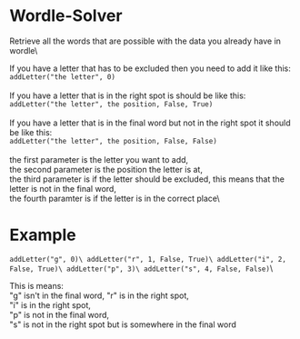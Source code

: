 # Wordle-Solver
Retrieve all the words that are possible with the data you already have in wordle\

If you have a letter that has to be excluded then you need to add it like this:\
`addLetter("the letter", 0)`\
\
If you have a letter that is in the right spot is should be like this:\
`addLetter("the letter", the position, False, True)`\
\
If you have a letter that is in the final word but not in the right spot it should be like this:\
`addLetter("the letter", the position, False, False)`\
\
the first parameter is the letter you want to add,\
the second parameter is the position the letter is at,\
the third parameter is if the letter should be excluded, this means that the letter is not in the final word,\
the fourth paramter is if the letter is in the correct place\

# Example

`addLetter("g", 0)\
addLetter("r", 1, False, True)\
addLetter("i", 2, False, True)\
addLetter("p", 3)\
addLetter("s", 4, False, False)`\

This is means:\
"g" isn't in the final word,
"r" is in the right spot,\
"i" is in the right spot,\
"p" is not in the final word,\
"s" is not in the right spot but is somewhere in the final word
